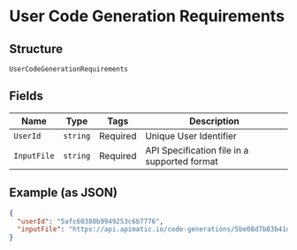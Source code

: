 
# User Code Generation Requirements

## Structure

`UserCodeGenerationRequirements`

## Fields

| Name | Type | Tags | Description |
|  --- | --- | --- | --- |
| `UserId` | `string` | Required | Unique User Identifier |
| `InputFile` | `string` | Required | API Specification file in a supported format |

## Example (as JSON)

```json
{
  "userId": "5afc60380b9949253c6b7776",
  "inputFile": "https://api.apimatic.io/code-generations/5be08d7b83b41d0d8cdb3958/input-file"
}
```

